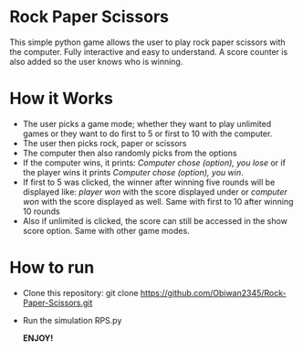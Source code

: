 # Rock Paper Scissors
This simple python game allows the user to play rock paper scissors with the computer. Fully interactive and easy to understand.
A score counter is also added so the user knows who is winning.

# How it Works
- The user picks a game mode; whether they want to play unlimited games or they want to do first to 5 or first to 10 with the computer.
- The user then picks rock, paper or scissors
- The computer then also randomly picks from the options
- If the computer wins, it prints: *Computer chose (option), you lose* or if the player wins it prints *Computer chose (option), you win*.
- If first to 5 was clicked, the winner after winning five rounds will be displayed like: *player won* with the score displayed under or *computer won* with the score displayed as well. Same with first to 10 after winning 10 rounds
- Also if unlimited is clicked, the score can still be accessed in the show score option. Same with other game modes.

# How to run
- Clone this repository:
git clone https://github.com/Obiwan2345/Rock-Paper-Scissors.git
- Run the simulation
  RPS.py

  **ENJOY!**

